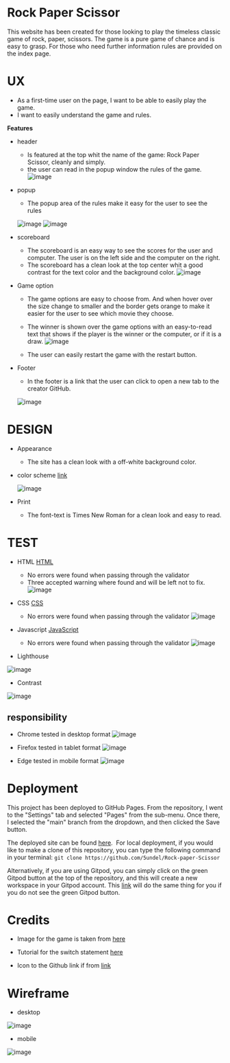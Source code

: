 # Rock Paper Scissor 
This website has been created for those looking to play the timeless classic game of rock, paper, scissors. The game is a pure game of chance and is easy to grasp. For those who need further information rules are provided on the index page.

# UX
 - As a first-time user on the page, I want to be able to easily play the game.
 - I want to easily understand the game and rules.


__Features__

 - header
    - Is featured at the top whit the name of the game: Rock Paper Scissor, cleanly and simply.
    - the user can read in the popup window the rules of the game.
    ![image](document/header.png)

- popup
    - The popup area of the rules make it easy for the user to see the rules

    ![image](document/popup.png) ![image](document/alertbox.png)


- scoreboard
    - The scoreboard is an easy way to see the scores for the user and computer. The user is on the left side and the computer on the right.
    - The scoreboard has a clean look at the top center whit a good contrast for the text color and the background color. 
    ![image](document/scorebord.png)

- Game option
    - The game options are easy to choose from. And when hover over the size change to smaller and the border gets orange to make it easier for the user to see which movie they choose.
    - The winner is shown over the game options with an easy-to-read text that shows if the player is the winner or the computer, or if it is a draw.
    ![image](document/r-p-s.png)

    - The user can easily restart the game with the restart button.

- Footer
    - In the footer is a link that the user can click to open a new tab to the creator GitHub.

    ![image](document/link.png)
 

# DESIGN
- Appearance
  - The site has a clean look with a off-white background color.

- color scheme [link](https://coolors.co/f5f5f5-ffa500-004aad)

  ![image](document/color.png)

- Print
  - The font-text is Times New Roman for a clean look and easy to read.


# TEST
- HTML [HTML](https://validator.w3.org/#validate_by_uri)
     - No errors were found when passing through the validator 
    - Three accepted warning where found and will be left not to fix.
![image](document/html-vali-rps.png)
- CSS [CSS](https://jigsaw.w3.org/css-validator/#validate_by_uri)
    - No errors were found when passing through the validator 
![image](document/css-vali-rps.png)

- Javascript [JavaScript](https://jshint.com/)
    - No errors were found when passing through the validator
![image](document/js-vali.png)

- Lighthouse

![image](document/lighthouse-test.png)

- Contrast

![image](document/contrast-grid.png)

## responsibility

 - Chrome tested in desktop format
  ![image](document/chrome.png)

  - Firefox tested in tablet format
  ![image](document/firefox.png)  

  - Edge tested in mobile format
   ![image](document/edge.png)  

# Deployment

This project has been deployed to GitHub Pages.
From the repository, I went to the "Settings" tab and selected "Pages" from the sub-menu.
Once there, I selected the "main" branch from the dropdown, and then clicked the Save button.

The deployed site can be found [here](https://5undel.github.io/Rock-paper-Scissor/).
​​
For local deployment, if you would like to make a clone of this repository, you can type the following command in your terminal:
`git clone https://github.com/5undel/Rock-paper-Scissor`

Alternatively, if you are using Gitpod, you can simply click on the green Gitpod button at the top of the repository, and this will create a new workspace in your Gitpod account.
This [link](https://gitpod.io/#https://github.com/5undel/Rock-paper-Scissor) will do the same thing for you if you do not see the green Gitpod button.

# Credits
    
  - Image for the game is taken from [here](https://dev.to/soniarpit/rock-paper-scissor-in-c-65b)

  - Tutorial for the switch statement [here](https://www.w3schools.com/js/js_switch.asp)

  - Icon to the Github link if from [link](https://www.flaticon.com/search?word=github&style=all&order_by=4&type=icon)


# Wireframe

- desktop

![image](document/rps-w.png)

- mobile

![image](document/m-rps-w.png)
